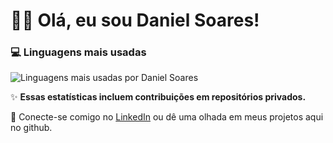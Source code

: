 # 👨‍💻 Olá, eu sou Daniel Soares!

### 💻 Linguagens mais usadas
![Linguagens mais usadas por Daniel Soares](https://dani-soares08.vercel.app/api/top-langs/?username=daniSoares08&layout=compact&langs_count=10&theme=radical&count_private=true&size_weight=0.5&count_weight=0.5)

✨ **Essas estatísticas incluem contribuições em repositórios privados.**

📌 Conecte-se comigo no [LinkedIn](https://www.linkedin.com/in/daniel-campos-soares-b47426238/) ou dê uma olhada em meus projetos aqui no github.

